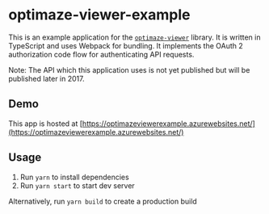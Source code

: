 # optimaze-viewer-example

This is an example application for the [`optimaze-viewer`](https://github.com/rapal/optimaze-viewer) library. It is written in TypeScript and uses Webpack for bundling. It implements the OAuth 2 authorization code flow for authenticating API requests.

Note: The API which this application uses is not yet published but will be published later in 2017.

## Demo

This app is hosted at
[https://optimazeviewerexample.azurewebsites.net/](https://optimazeviewerexample.azurewebsites.net/)

## Usage

1. Run `yarn` to install dependencies
2. Run `yarn start` to start dev server

Alternatively, run `yarn build` to create a production build